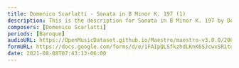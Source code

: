 ```yaml
---
title: Domenico Scarlatti - Sonata in B Minor K. 197 (1)
description: This is the description for Sonata in B Minor K. 197 by Domenico Scarlatti
composers: [Domenico Scarlatti]
periods: [Baroque]
audioURL: https://OpenMusicDataset.github.io/Maestro/maestro-v3.0.0/2009/MIDI-Unprocessed_14_R1_2009_01-05_ORIG_MID--AUDIO_14_R1_2009_14_R1_2009_04_WAV.midi
formURL: https://docs.google.com/forms/d/e/1FAIpQLSfkzhdLKnK6SJcwxSRitqutj8cM2sTu3TDjJPHmphq5trm92g/viewform
date: 2021-08-08T07:43:13-06:00
---
```

